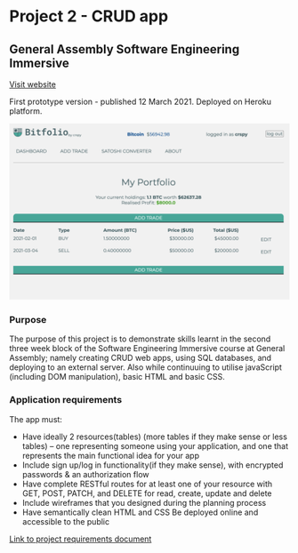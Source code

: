 # Project 2 - CRUD app


## General Assembly Software Engineering Immersive 

  

[Visit website](https://bitfolio-crspy.herokuapp.com/)

First prototype version - published 12 March 2021. Deployed on Heroku platform.

![alt text](public/resources/bitfolio_web_app_screenshot.png "prototype screenshot")


### Purpose
The purpose of this project is to demonstrate skills learnt in the second three week block of the Software Engineering Immersive course at General Assembly; namely creating CRUD web apps, using SQL databases, and deploying to an external server. Also while continuuing to utilise javaScript (including DOM manipulation), basic HTML and basic CSS.

### Application requirements
The app must:

- Have ideally 2 resources(tables) (more tables if they make sense or less tables) – one representing someone using your application, and one that represents the main functional idea for your app
- Include sign up/log in functionality(if they make sense), with encrypted passwords & an authorization flow
- Have complete RESTful routes for at least one of your resource with GET, POST, PATCH, and DELETE for read, create, update and delete
- Include wireframes that you designed during the planning process
- Have semantically clean HTML and CSS
Be deployed online and accessible to the public 



[Link to project requirements document](https://gist.github.com/epoch/7651b05c23b1fd26f00663b4866c1e26)